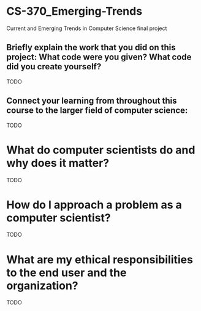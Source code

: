# CS-370_Emerging-Trends
Current and Emerging Trends in Computer Science final project

## Briefly explain the work that you did on this project: What code were you given? What code did you create yourself?
TODO

## Connect your learning from throughout this course to the larger field of computer science:
TODO

# What do computer scientists do and why does it matter?
TODO

# How do I approach a problem as a computer scientist?
TODO

# What are my ethical responsibilities to the end user and the organization?
TODO
